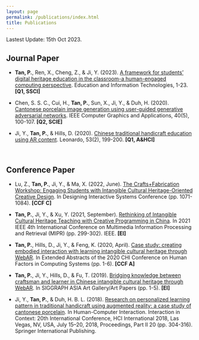 ```yaml
---
layout: page
permalink: /publications/index.html
title: Publications
---
```


Lastest Update: 15th Oct 2023.

## Journal Paper

- **Tan, P.**, Ren, X., Cheng, Z., & Ji, Y. (2023). [A framework for students’ digital heritage education in the classroom-a human-engaged computing perspective](https://link.springer.com/article/10.1007/s10639-023-12199-1). Education and Information Technologies, 1-23. **[Q1, SSCI]**

- Chen, S. S. C., Cui, H., **Tan, P.**, Sun, X., Ji, Y., & Duh, H. (2020). [Cantonese porcelain image generation using user-guided generative adversarial networks](https://ieeexplore.ieee.org/document/9175078). IEEE Computer Graphics and Applications, 40(5), 100-107. **[Q2, SCIE]**

- Ji, Y., **Tan, P.**, & Hills, D. (2020). [Chinese traditional handicraft education using AR content](https://direct.mit.edu/leon/article-abstract/53/2/199/46746/Chinese-Traditional-Handicraft-Education-Using-AR?redirectedFrom=fulltext). Leonardo, 53(2), 199-200. **[Q1, A&HCI]**

  <br>

## Conference Paper

- Lu, Z., **Tan, P.**, Ji, Y., & Ma, X. (2022, June). [The Crafts+Fabrication Workshop: Engaging Students with Intangible Cultural Heritage-Oriented Creative Design](https://dl.acm.org/doi/abs/10.1145/3532106.3533525). In Designing Interactive Systems Conference (pp. 1071-1084). **[CCF C]**

- **Tan, P.**, Ji, Y., & Xu, Y. (2021, September). [Rethinking of Intangible Cultural Heritage Teaching with Creative Programming in China](https://ieeexplore.ieee.org/document/9565529). In 2021 IEEE 4th International Conference on Multimedia Information Processing and Retrieval (MIPR) (pp. 299-302). IEEE. **[EI]**

- **Tan, P.**, Hills, D., Ji, Y., & Feng, K. (2020, April). [Case study: creating embodied interaction with learning intangible cultural heritage through WebAR](https://dl.acm.org/doi/10.1145/3334480.3375199). In Extended Abstracts of the 2020 CHI Conference on Human Factors in Computing Systems (pp. 1-6). **[CCF A]**

- **Tan, P.**, Ji, Y., Hills, D., & Fu, T. (2019). [Bridging knowledge between craftsman and learner in Chinese intangible cultural heritage through WebAR](https://dl.acm.org/doi/10.1145/3354918.3361900). In SIGGRAPH ASIA Art Gallery/Art Papers (pp. 1-5). **[EI]**

- Ji, Y., **Tan, P.**, & Duh, H. B. L. (2018). [Research on personalized learning pattern in traditional handicraft using augmented reality: a case study of cantonese porcelain](https://dl.acm.org/doi/abs/10.1007/978-3-319-91244-8_25). In Human-Computer Interaction. Interaction in Context: 20th International Conference, HCI International 2018, Las Vegas, NV, USA, July 15–20, 2018, Proceedings, Part II 20 (pp. 304-316). Springer International Publishing.

  <br>


